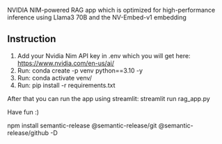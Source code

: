 NVIDIA NIM-powered RAG app which is optimized for high-performance inference using Llama3 70B and the NV-Embed-v1 embedding

## Instruction
1. Add your Nvidia Nim API key in .env which you will get here: https://www.nvidia.com/en-us/ai/
2. Run: conda create -p venv python==3.10 -y
3. Run: conda activate venv/
4. Run: pip install -r requirements.txt

After that you can run the app using streamlit: streamlit run rag_app.py

Have fun :)


npm install semantic-release @semantic-release/git @semantic-release/github -D
